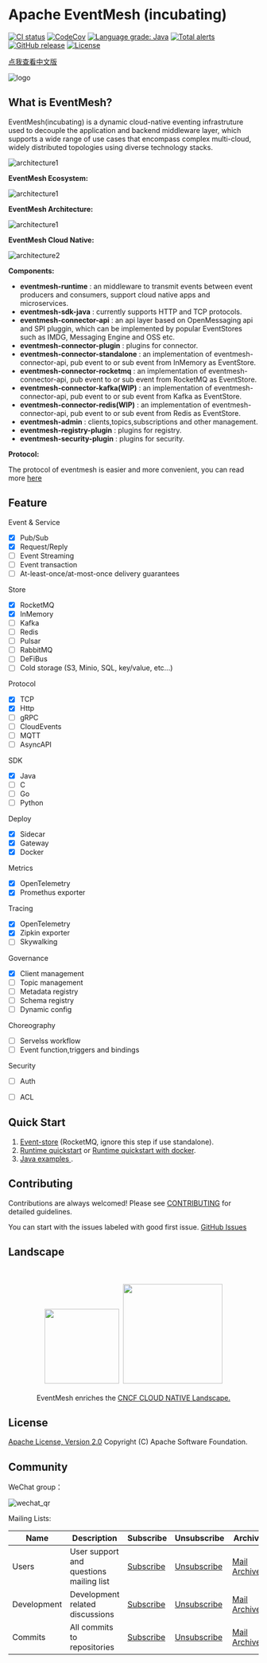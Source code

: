 # Apache EventMesh (incubating) 
[![CI status](https://github.com/apache/incubator-eventmesh/actions/workflows/ci.yml/badge.svg)](https://github.com/apache/incubator-eventmesh/actions/workflows/ci.yml)
[![CodeCov](https://codecov.io/gh/apache/incubator-eventmesh/branch/develop/graph/badge.svg)](https://codecov.io/gh/apache/incubator-eventmesh)
[![Language grade: Java](https://img.shields.io/lgtm/grade/java/g/apache/incubator-eventmesh.svg?logo=lgtm&logoWidth=18)](https://lgtm.com/projects/g/apache/incubator-eventmesh/context:java)
[![Total alerts](https://img.shields.io/lgtm/alerts/g/apache/incubator-eventmesh.svg?logo=lgtm&logoWidth=18)](https://lgtm.com/projects/g/apache/incubator-eventmesh/alerts/)
[![GitHub release](https://img.shields.io/badge/release-download-orange.svg)](https://github.com/apache/incubator-eventmesh/releases)
[![License](https://img.shields.io/badge/license-Apache%202-4EB1BA.svg)](https://www.apache.org/licenses/LICENSE-2.0.html)

[点我查看中文版](README.zh-CN.md)

![logo](docs/images/logo2.png)
## What is EventMesh?
EventMesh(incubating) is a dynamic cloud-native eventing infrastruture used to decouple the application and backend middleware layer, which supports a wide range of use cases that encompass complex multi-cloud, widely distributed topologies using diverse technology stacks.

![architecture1](docs/images/eventmesh-multi-runtime.png)

**EventMesh Ecosystem:**

![architecture1](docs/images/eventmesh-define.png)

**EventMesh Architecture:**

![architecture1](docs/images/eventmesh-runtime.png)

**EventMesh Cloud Native:**

![architecture2](docs/images/eventmesh-panels.png)


**Components:**

* **eventmesh-runtime** : an middleware to transmit events between event producers and consumers, support cloud native apps and microservices.
* **eventmesh-sdk-java** : currently supports HTTP and TCP protocols.
* **eventmesh-connector-api** : an api layer based on OpenMessaging api and SPI pluggin, which can be implemented by popular EventStores such as IMDG, Messaging Engine and OSS etc.
* **eventmesh-connector-plugin** : plugins for connector.
* **eventmesh-connector-standalone** : an implementation of eventmesh-connector-api, pub event to or sub event from InMemory as EventStore.
* **eventmesh-connector-rocketmq** : an implementation of eventmesh-connector-api, pub event to or sub event from RocketMQ as EventStore.
* **eventmesh-connector-kafka(WIP)** : an implementation of eventmesh-connector-api, pub event to or sub event from Kafka as EventStore.
* **eventmesh-connector-redis(WIP)** : an implementation of eventmesh-connector-api, pub event to or sub event from Redis as EventStore.
* **eventmesh-admin** : clients,topics,subscriptions and other management.
* **eventmesh-registry-plugin** : plugins for registry.
* **eventmesh-security-plugin** : plugins for security.

**Protocol:**

The protocol of eventmesh is easier and more convenient, you can read more [here](docs/en/instructions/eventmesh-runtime-protocol.md)

## Feature

Event & Service
- [x] Pub/Sub
- [x] Request/Reply
- [ ] Event Streaming
- [ ] Event transaction
- [ ] At-least-once/at-most-once delivery guarantees

Store
- [x] RocketMQ
- [x] InMemory
- [ ] Kafka
- [ ] Redis
- [ ] Pulsar
- [ ] RabbitMQ 
- [ ] DeFiBus
- [ ] Cold storage (S3, Minio, SQL, key/value, etc...)

Protocol
- [x] TCP
- [x] Http
- [ ] gRPC
- [ ] CloudEvents
- [ ] MQTT
- [ ] AsyncAPI

SDK
- [x] Java
- [ ] C
- [ ] Go
- [ ] Python

Deploy
- [x] Sidecar
- [x] Gateway
- [x] Docker

Metrics
- [x] OpenTelemetry
- [x] Promethus exporter

Tracing
- [x] OpenTelemetry
- [x] Zipkin exporter
- [ ] Skywalking

Governance
- [x] Client management
- [ ] Topic management
- [ ] Metadata registry
- [ ] Schema registry
- [ ] Dynamic config

Choreography
- [ ] Servelss workflow
- [ ] Event function,triggers and bindings

Security
- [ ] Auth
- [ ] ACL


## Quick Start
1. [Event-store](https://rocketmq.apache.org/docs/quick-start/) (RocketMQ, ignore this step if use standalone).
2. [Runtime quickstart](docs/en/instructions/eventmesh-runtime-quickstart.md) or [Runtime quickstart with docker](docs/en/instructions/eventmesh-runtime-quickstart-with-docker.md).
3. [Java examples ](docs/en/instructions/eventmesh-sdk-java-quickstart.md).

## Contributing
Contributions are always welcomed! Please see [CONTRIBUTING](CONTRIBUTING.md) for detailed guidelines.

You can start with the issues labeled with good first issue.
[GitHub Issues](https://github.com/apache/incubator-eventmesh/issues)

## Landscape
<p align="center">
<br/><br/>
<img src="https://landscape.cncf.io/images/left-logo.svg" width="150"/>&nbsp;&nbsp;<img src="https://landscape.cncf.io/images/right-logo.svg" width="200"/>
<br/><br/>
EventMesh enriches the <a href="https://landscape.cncf.io/serverless?license=apache-license-2-0">CNCF CLOUD NATIVE Landscape.</a>
</p>

## License
[Apache License, Version 2.0](http://www.apache.org/licenses/LICENSE-2.0.html) Copyright (C) Apache Software Foundation.

## Community
WeChat group：

![wechat_qr](docs/images/mesh-helper.png)

Mailing Lists:

| Name | Description |Subscribe	|Unsubscribe|Archive
| ----    | ----    |----    | ----    | ----    |
|Users	|User support and questions mailing list|	[Subscribe](mailto:users-subscribe@eventmesh.incubator.apache.org)	|[Unsubscribe](mailto:users-unsubscribe@eventmesh.incubator.apache.org)	|[Mail Archives](https://lists.apache.org/list.html?users@eventmesh.apache.org)|
|Development	|Development related discussions|	[Subscribe](mailto:dev-subscribe@eventmesh.incubator.apache.org)	|[Unsubscribe](mailto:dev-unsubscribe@eventmesh.incubator.apache.org)	|[Mail Archives](https://lists.apache.org/list.html?dev@eventmesh.apache.org)|
|Commits	|All commits to repositories|	[Subscribe](mailto:commits-subscribe@eventmesh.incubator.apache.org)	|[Unsubscribe](mailto:commits-unsubscribe@eventmesh.incubator.apache.org)	|[Mail Archives](https://lists.apache.org/list.html?commits@eventmesh.apache.org)|
